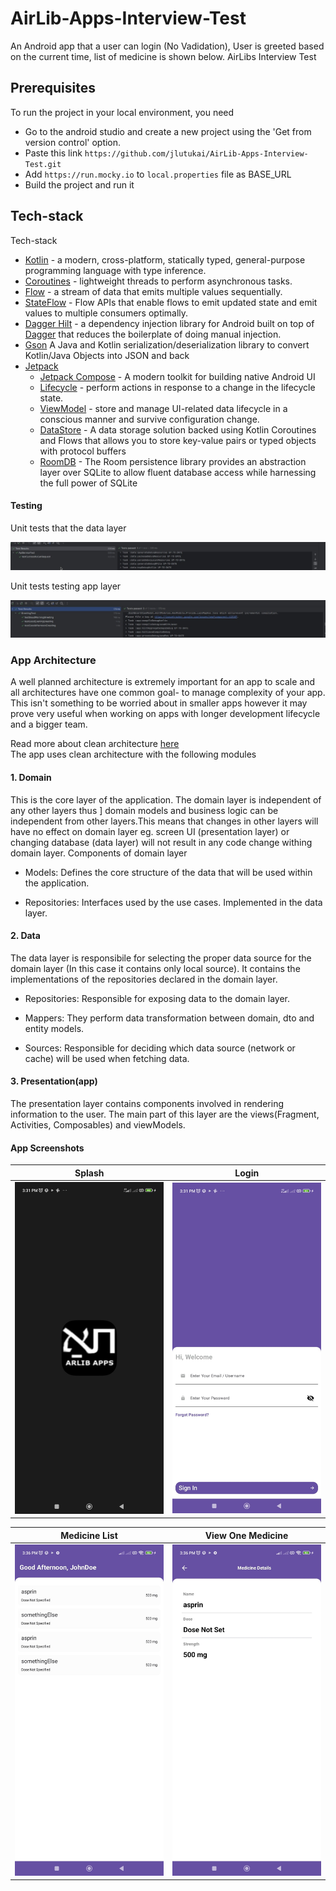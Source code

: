 # AirLib-Apps-Interview-Test
An Android app that a user can login (No Vadidation), User is greeted based on the current time, list of medicine is shown below. AirLibs Interview Test

## Prerequisites
To run the project in your local environment, you need
* Go to the android studio and create a new project using the 'Get from version control' option.
* Paste this link `https://github.com/jlutukai/AirLib-Apps-Interview-Test.git`
* Add `https://run.mocky.io`  to `local.properties` file  as BASE_URL
* Build the project and run it

## Tech-stack
Tech-stack
* [Kotlin](https://kotlinlang.org/) - a modern, cross-platform, statically typed, general-purpose programming language with type inference.
* [Coroutines](https://kotlinlang.org/docs/reference/coroutines-overview.html) - lightweight threads to perform asynchronous tasks.
* [Flow](https://kotlinlang.org/docs/reference/coroutines/flow.html) - a stream of data that emits multiple values sequentially.
* [StateFlow](https://developer.android.com/kotlin/flow/stateflow-and-sharedflow#:~:text=StateFlow%20is%20a%20state%2Dholder,property%20of%20the%20MutableStateFlow%20class.) - Flow APIs that enable flows to emit updated state and emit values to multiple consumers optimally.
* [Dagger Hilt](https://dagger.dev/hilt/) - a dependency injection library for Android built on top of [Dagger](https://dagger.dev/) that reduces the boilerplate of doing manual injection.
* [Gson](https://github.com/google/gson) A Java and Kotlin serialization/deserialization library to convert Kotlin/Java Objects into JSON and back
* [Jetpack](https://developer.android.com/jetpack)
    * [Jetpack Compose](https://developer.android.com/jetpack/compose) - A modern toolkit for building native Android UI
    * [Lifecycle](https://developer.android.com/topic/libraries/architecture/lifecycle) - perform actions in response to a change in the lifecycle state.
    * [ViewModel](https://developer.android.com/topic/libraries/architecture/viewmodel) - store and manage UI-related data lifecycle in a conscious manner and survive configuration change.
    * [DataStore](https://developer.android.com/topic/libraries/architecture/datastore) - A data storage solution backed using Kotlin Coroutines and Flows that allows you to store key-value pairs or typed objects with protocol buffers
    * [RoomDB](https://developer.android.com/training/data-storage/room) - The Room persistence library provides an abstraction layer over SQLite to allow fluent database access while harnessing the full power of SQLite

#### Testing
Unit tests that the data layer

<img src="/screenShots/api_call_mock.jpeg"/>

Unit tests testing app layer

<img src="/screenShots/greeting_test.jpeg"/>

### App Architecture
A well planned architecture is extremely important for an app to scale and all architectures have one common goal- to manage complexity of your app. This isn't something to be worried about in smaller apps however it may prove very useful when working on apps with longer development lifecycle and a bigger team.

Read more about clean architecture [here](http://blog.cleancoder.com/uncle-bob/2012/08/13/the-clean-architecture.html) <br />
The app uses clean architecture with the following modules
#### 1. Domain
This is the core layer of the application. The domain layer is independent of any other layers thus ] domain models and business logic can be independent from other layers.This means that changes in other layers will have no effect on domain layer eg. screen UI (presentation layer) or changing database (data layer) will not result in any code change withing domain layer.
Components of domain layer
<br/>
* Models: Defines the core structure of the data that will be used within the application.

* Repositories: Interfaces used by the use cases. Implemented in the data layer.

#### 2. Data 
The data layer is responsibile for selecting the proper data source for the domain layer (In this case it contains only local source). It contains the implementations of the repositories declared in the domain layer.
* Repositories: Responsible for exposing data to the domain layer.

* Mappers: They perform data transformation between domain, dto and entity models.
* Sources: Responsible for deciding which data source (network or cache) will be used when fetching data.

#### 3. Presentation(app)
The presentation layer contains components involved in rendering information to the user. The main part of this layer are the views(Fragment, Activities, Composables) and viewModels.

#### App Screenshots
| Splash               | Login            |
| -------------         |:--------------------: | 
| <img src="/screenShots/splash.jpeg" width="260">    | <img src="/screenShots/login.jpeg" width="260">     | 

| Medicine List     | View One Medicine        |
| :-----------------:| :------------------------:|
| <img src="/screenShots/drugs_list.jpeg" width="260">  | <img src="/screenShots/drug_detail.jpeg" width="260">         |

